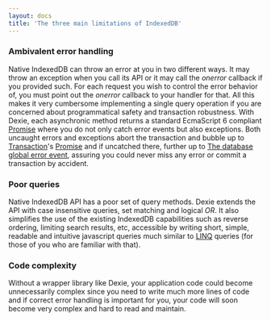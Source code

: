 ```yaml
---
layout: docs
title: 'The three main limitations of IndexedDB'
---
```

### Ambivalent error handling 
Native IndexedDB can throw an error at you in two different ways. It may throw an exception when you call its API or it may call the *onerror* callback if you provided such. For each request you wish to control the error behavior of, you must point out the *onerror* callback to your handler for that. All this makes it very cumbersome implementing a single query operation if you are concerned about programmatical safety and transaction robustness. With Dexie, each asynchronic method returns a standard EcmaScript 6 compliant [Promise](Promise) where you do not only catch error events but also exceptions. Both uncaught errors and exceptions abort the transaction and bubble up to [Transaction](Transaction)'s [Promise](Promise) and if uncatched there, further up to [The database global error event](Dexie.on.error), assuring you could never miss any error or commit a transaction by accident.

### Poor queries
Native IndexedDB API has a poor set of query methods. Dexie extends the API with case insensitive queries, set matching and logical *OR*. It also simplifies the use of the existing IndexedDB capabilities such as reverse ordering, limiting search results, etc, accessible by writing short, simple, readable and intuitive javascript queries much similar to [LINQ](http://en.wikipedia.org/wiki/Language_Integrated_Query) queries (for those of you who are familiar with that).

### Code complexity
Without a wrapper library like Dexie, your application code could become unnecessarily complex since you need to write much more lines of code and if correct error handling is important for you, your code will soon become very complex and hard to read and maintain.
